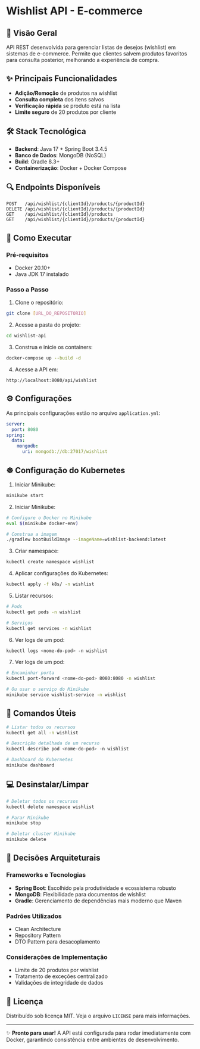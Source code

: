 # Wishlist API - E-commerce

## 📌 Visão Geral

API REST desenvolvida para gerenciar listas de desejos (wishlist) em sistemas de e-commerce. Permite que clientes salvem produtos favoritos para consulta posterior, melhorando a experiência de compra.

## ✨ Principais Funcionalidades

- **Adição/Remoção** de produtos na wishlist
- **Consulta completa** dos itens salvos
- **Verificação rápida** se produto está na lista
- **Limite seguro** de 20 produtos por cliente

## 🛠 Stack Tecnológica

- **Backend**: Java 17 + Spring Boot 3.4.5
- **Banco de Dados**: MongoDB (NoSQL)
- **Build**: Gradle 8.3+
- **Containerização**: Docker + Docker Compose

## 🔍 Endpoints Disponíveis

```http
POST   /api/wishlist/{clientId}/products/{productId}
DELETE /api/wishlist/{clientId}/products/{productId} 
GET    /api/wishlist/{clientId}/products
GET    /api/wishlist/{clientId}/products/{productId}
```

## 🚀 Como Executar

### Pré-requisitos
- Docker 20.10+
- Java JDK 17 instalado

### Passo a Passo

1. Clone o repositório:
```bash
git clone [URL_DO_REPOSITORIO]
```

2. Acesse a pasta do projeto:
```bash
cd wishlist-api
```

3. Construa e inicie os containers:
```bash
docker-compose up --build -d
```

4. Acesse a API em:
```
http://localhost:8080/api/wishlist
```

## ⚙️ Configurações

As principais configurações estão no arquivo `application.yml`:

```yaml
server:
  port: 8080
spring:
  data:
    mongodb:
      uri: mongodb://db:27017/wishlist
```

## ☸️ Configuração do Kubernetes

1. Iniciar Minikube:
```bash
minikube start
```

2. Iniciar Minikube:
```bash
# Configure o Docker no Minikube
eval $(minikube docker-env)

# Construa a imagem
./gradlew bootBuildImage --imageName=wishlist-backend:latest
```

3. Criar namespace:
```bash
kubectl create namespace wishlist
```

4. Aplicar configurações do Kubernetes:
```bash
kubectl apply -f k8s/ -n wishlist
```

5. Listar recursos:
```bash
# Pods
kubectl get pods -n wishlist

# Serviços
kubectl get services -n wishlist
```

6. Ver logs de um pod:
```bash
kubectl logs <nome-do-pod> -n wishlist
```

7. Ver logs de um pod:
```bash
# Encaminhar porta
kubectl port-forward <nome-do-pod> 8080:8080 -n wishlist

# Ou usar o serviço do Minikube
minikube service wishlist-service -n wishlist
```

## 🔧 Comandos Úteis
```bash
# Listar todos os recursos
kubectl get all -n wishlist

# Descrição detalhada de um recurso
kubectl describe pod <nome-do-pod> -n wishlist

# Dashboard do Kubernetes
minikube dashboard
```
## 💻 Desinstalar/Limpar
```bash
# Deletar todos os recursos
kubectl delete namespace wishlist

# Parar Minikube
minikube stop

# Deletar cluster Minikube
minikube delete
```

## 🧰 Decisões Arquiteturais

### Frameworks e Tecnologias
- **Spring Boot**: Escolhido pela produtividade e ecossistema robusto
- **MongoDB**: Flexibilidade para documentos de wishlist
- **Gradle**: Gerenciamento de dependências mais moderno que Maven

### Padrões Utilizados
- Clean Architecture
- Repository Pattern
- DTO Pattern para desacoplamento

### Considerações de Implementação
- Limite de 20 produtos por wishlist
- Tratamento de exceções centralizado
- Validações de integridade de dados


## 📄 Licença

Distribuído sob licença MIT. Veja o arquivo `LICENSE` para mais informações.

---

✨ **Pronto para usar!** A API está configurada para rodar imediatamente com Docker, garantindo consistência entre ambientes de desenvolvimento.
